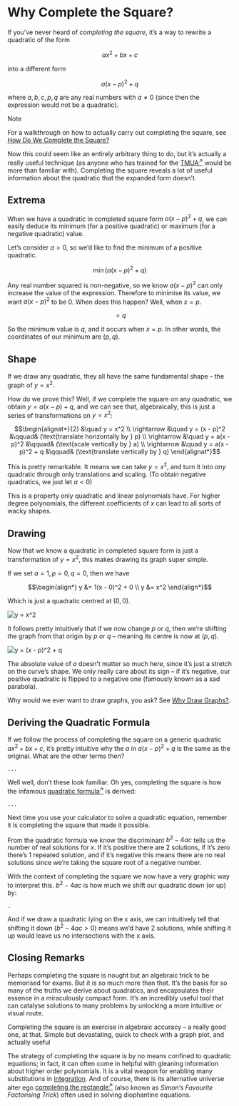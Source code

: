 # Why Complete the Square?
<!-- #SQUARK live! dev!
| dest = scriptures/complete-square/why
| index = scriptures / complete-square
-->

If you’ve never heard of *completing the square*, it’s a way to rewrite a quadratic of the form

```math
ax^2 + bx + c
```

into a different form

```math
a(x - p)^2 + q
```

where $a, b, c, p, q$ are any real numbers with $a \neq 0$ (since then the expression would not be a quadratic).

> [!Note]
> For a walkthrough on how to actually carry out completing the square, see [How Do We Complete the Square?](how.md)

Now this could seem like an entirely arbitrary thing to do, but it’s actually a really useful technique (as anyone who has trained for the [TMUA<sup>↗</sup>](https://en.wikipedia.org/wiki/Test_of_Mathematics_for_University_Admission) would be more than familiar with). Completing the square reveals a lot of useful information about the quadratic that the expanded form doesn’t.


## Extrema

When we have a quadratic in completed square form $a(x - p)^2 + q$, we can easily deduce its minimum (for a positive quadratic) or maximum (for a negative quadratic) value.

Let’s consider $a > 0$, so we’d like to find the minimum of a positive quadratic.

```math
\min( a(x - p)^2 + q )
```

Any real number squared is non-negative, so we know $a(x - p)^2$ can only increase the value of the expression. Therefore to minimise its value, we want $a(x - p)^2$ to be 0. When does this happen? Well, when $x = p$.

```math
= q
```

So the minimum value is $q$, and it occurs when $x = p$. In other words, the coordinates of our minimum are $(p, q)$.


## Shape

If we draw any quadratic, they all have the same fundamental shape – the graph of $y = x^2$.

How do we prove this? Well, if we complete the square on any quadratic, we obtain $y = a(x - p) + q$, and we can see that, algebraically, this is just a series of transformations on $y = x^2$:

```math
\begin{alignat*}{2}
  &\quad y = x^2
  \\ \rightarrow &\quad y = (x - p)^2
    &\qquad& (\text{translate horizontally by } p)
  \\ \rightarrow &\quad y = a(x - p)^2
    &\qquad& (\text{scale vertically by } a)
  \\ \rightarrow &\quad y = a(x - p)^2 + q
    &\qquad& (\text{translate vertically by } q)
\end{alignat*}
```

This is pretty remarkable. It means we can take $y = x^2$, and turn it into *any* quadratic through only translations and scaling. (To obtain negative quadratics, we just let $a < 0$)

This is a property only quadratic and linear polynomials have. For higher degree polynomials, the different coefficients of $x$ can lead to all sorts of wacky shapes.


## Drawing

Now that we know a quadratic in completed square form is just a transformation of $y = x^2$, this makes drawing its graph super simple.

If we set $a = 1, p = 0, q = 0$, then we have

```math
\begin{align*}
     y &= 1(x - 0)^2 + 0
  \\ y &= x^2
\end{align*}
```

Which is just a quadratic centred at $(0, 0)$.

![y = x^2](~)

It follows pretty intuitively that if we now change $p$ or $q$, then we’re shifting the graph from that origin by $p$ or $q$ – meaning its centre is now at $(p, q)$.

![y = (x - p)^2 + q](~)

The absolute value of $a$ doesn’t matter so much here, since it’s just a stretch on the curve’s shape. We only really care about its sign – if it’s negative, our positive quadratic is flipped to a negative one (famously known as a sad parabola).

Why would we ever want to draw graphs, you ask? See [Why Draw Graphs?](../graph-drawing/why.md).


## Deriving the Quadratic Formula

If we follow the process of completing the square on a generic quadratic $ax^2 + bx + c$, it’s pretty intuitive why the $a$ in $a(x - p)^2 + q$ is the same as the original. What are the other terms then?

`...`

Well well, don’t these look familiar. Oh yes, completing the square is how the infamous [quadratic formula<sup>↗</sup>](https://wikipedia.org/wiki/Quadratic_formula) is derived:

`...`

Next time you use your calculator to solve a quadratic equation, remember it is completing the square that made it possible.

From the quadratic formula we know the discriminant $b^2 - 4ac$ tells us the number of real solutions for $x$. If it’s positive there are 2 solutions, if it’s zero there’s 1 repeated solution, and if it’s negative this means there are no real solutions since we’re taking the square root of a negative number.

With the context of completing the square we now have a very graphic way to interpret this. $b^2 - 4ac$ is how much we shift our quadratic down (or up) by:

`.`

And if we draw a quadratic lying on the x axis, we can intuitively tell that shifting it down ($b^2 - 4ac > 0$) means we’d have 2 solutions, while shifting it up would leave us no intersections with the x axis.


## Closing Remarks

Perhaps completing the square is nought but an algebraic trick to be memorised for exams. But it is so much more than that. It’s the basis for so many of the truths we derive about quadratics, and encapsulates their essence in a miraculously compact form. It’s an incredibly useful tool that can catalyse solutions to many problems by unlocking a more intuitive or visual route.

Completing the square is an exercise in algebraic accuracy – a really good one, at that. Simple but devastating, quick to check with a graph plot, and actually useful

The strategy of completing the square is by no means confined to quadratic equations; in fact, it can often come in helpful with gleaning information about higher order polynomials. It is a vital weapon for enabling many substitutions in [integration](../integration/strats/complete-square.md). And of course, there is its alternative universe alter ego [completing the rectangle<sup>↗</sup>](https://brilliant.org/wiki/diophantine-equations-solve-by-factoring/) (also known as *Simon’s Favourite Factorising Trick*) often used in solving diophantine equations.
